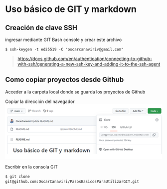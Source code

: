 # Uso básico de GIT y markdown
## Creación de clave SSH

ingresar mediante GIT Bash console y crear este archivo

```
$ ssh-keygen -t ed25519 -C "oscarcanaviriv@gmail.com"

```

> https://docs.github.com/en/authentication/connecting-to-github-with-ssh/generating-a-new-ssh-key-and-adding-it-to-the-ssh-agent

## Como copiar proyectos desde Github

Acceder a la carpeta local donde se guarda los proyectos de Github

Copiar la dirección del navegador 
![Direccion de Navegador](/imagenes/imagen.png)

Escribir en la consola GIT 

```
$ git clone git@github.com:OscarCanaviri/PasosBasicosParaUtilizarGIT.git

```
